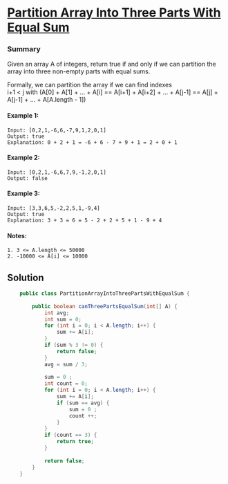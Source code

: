 # [Partition Array Into Three Parts With Equal Sum](https://leetcode.com/problems/partition-array-into-three-parts-with-equal-sum/)
### Summary 
Given an array A of integers, return true if and only if we can partition the array into three non-empty parts with equal sums.  

Formally, we can partition the array if we can find indexes   
    i+1 < j with (A[0] + A[1] + ... + A[i] == A[i+1] + A[i+2] + ... + A[j-1] == A[j] + A[j-1] + ... + A[A.length - 1])

#### Example 1:
    Input: [0,2,1,-6,6,-7,9,1,2,0,1]    
    Output: true
    Explanation: 0 + 2 + 1 = -6 + 6 - 7 + 9 + 1 = 2 + 0 + 1  

#### Example 2:
    Input: [0,2,1,-6,6,7,9,-1,2,0,1]    
    Output: false

#### Example 3:
    Input: [3,3,6,5,-2,2,5,1,-9,4]    
    Output: true
    Explanation: 3 + 3 = 6 = 5 - 2 + 2 + 5 + 1 - 9 + 4  

#### Notes: 
    1. 3 <= A.length <= 50000
    2. -10000 <= A[i] <= 10000


## Solution
```java
    public class PartitionArrayIntoThreePartsWithEqualSum {
    
        public boolean canThreePartsEqualSum(int[] A) {
            int avg;
            int sum = 0;
            for (int i = 0; i < A.length; i++) {
                sum += A[i];
            }
            if (sum % 3 != 0) {
                return false;
            }
            avg = sum / 3;
    
            sum = 0 ;
            int count = 0;
            for (int i = 0; i < A.length; i++) {
                sum += A[i];
                if (sum == avg) {
                    sum = 0 ;
                    count ++;
                }
            }
            if (count == 3) {
                return true;
            }
    
            return false;
        }
    }
```



